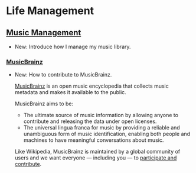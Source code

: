 # Life Management

## [Music Management](music_management.md)

* New: Introduce how I manage my music library.

### [MusicBrainz](musicbrainz.md)

* New: How to contribute to MusicBrainz.

    [MusicBrainz](https://musicbrainz.org) is an open music encyclopedia that
    collects music metadata and makes it available to the public.
    
    MusicBrainz aims to be:
    
    * The ultimate source of music information by allowing anyone to contribute and
        releasing the data under open licenses.
    * The universal lingua franca for music by providing a reliable and unambiguous
        form of music identification, enabling both people and machines to have
        meaningful conversations about music.
    
    Like Wikipedia, MusicBrainz is maintained by a global community of users and we
    want everyone — including you — to [participate and contribute](https://musicbrainz.org/doc/How_to_Contribute).